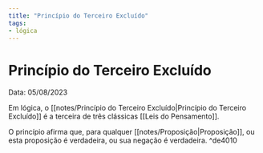 ```yaml
---
title: "Princípio do Terceiro Excluído"
tags:
- lógica
---
```

# Princípio do Terceiro Excluído

Data: 05/08/2023

Em lógica, o [[notes/Princípio do Terceiro Excluído|Princípio do Terceiro Excluído]] é a terceira de três clássicas [[Leis do Pensamento]].

O princípio afirma que, para qualquer [[notes/Proposição|Proposição]], ou esta proposição é verdadeira, ou sua negação é verdadeira. ^de4010